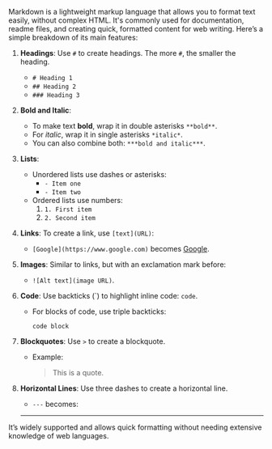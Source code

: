 Markdown is a lightweight markup language that allows you to format text easily, without complex HTML. It's commonly used for documentation, readme files, and creating quick, formatted content for web writing. Here’s a simple breakdown of its main features:

1. **Headings**: Use `#` to create headings. The more `#`, the smaller the heading.
   - `# Heading 1`
   - `## Heading 2`
   - `### Heading 3`

2. **Bold and Italic**:
   - To make text **bold**, wrap it in double asterisks `**bold**`.
   - For *italic*, wrap it in single asterisks `*italic*`.
   - You can also combine both: `***bold and italic***`.

3. **Lists**:
   - Unordered lists use dashes or asterisks:
     - `- Item one`
     - `- Item two`
   - Ordered lists use numbers:
     1. `1. First item`
     2. `2. Second item`

4. **Links**: To create a link, use `[text](URL)`:
   - `[Google](https://www.google.com)` becomes [Google](https://www.google.com).

5. **Images**: Similar to links, but with an exclamation mark before:
   - `![Alt text](image URL)`.

6. **Code**: Use backticks (\`) to highlight inline code: `code`.
   - For blocks of code, use triple backticks:
     ```
     code block
     ```

7. **Blockquotes**: Use `>` to create a blockquote.
   - Example:
     >This is a quote.

8. **Horizontal Lines**: Use three dashes to create a horizontal line.
   - `---` becomes:

   ---

It’s widely supported and allows quick formatting without needing extensive knowledge of web languages.
